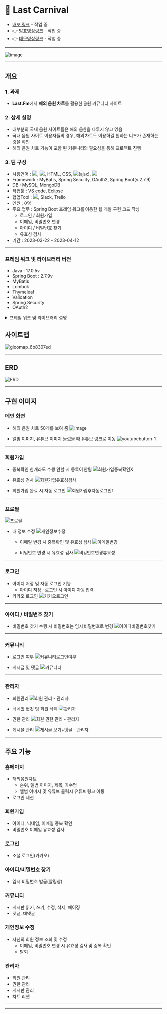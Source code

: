 # 🎵 Last Carnival
- [배포 링크]() - 작업 중
- 👉 [발표영상링크]() - 작업 중
- 👉 [데모영상링크]() - 작업 중
***
![image](https://user-images.githubusercontent.com/120995529/230265566-69714b94-2250-49ab-9974-8f7800c69e01.png)

***

## 개요
### 1. 과제
- **Last.Fm**에서 **해외 음원 차트**를 활용한 음원 커뮤니티 사이트

### 2. 상세 설명
- 대부분의 국내 음원 사이트들은 해외 음원을 다루지 않고 있음
- 국내 음원 사이트 이용자들의 경우, 해외 차트도 이용하길 원하는 니즈가 존재하는 것을 확인
- 해외 음원 차트 기능이 포함 된 커뮤니티의 필요성을 통해 프로젝트 진행

### 3. 팀 구성
- 사용언어 : <img src="https://img.shields.io/badge/Java-007396?style=flat&logo=Java&logoColor=white">, <img src="https://img.shields.io/badge/javascript-F7DF1E?style=flat&logo=javascript&logoColor=black">, HTML, CSS, <img src="https://img.shields.io/badge/jquery-0769AD?style=flat&logo=jquery&logoColor=white">(ajax), <img src="https://img.shields.io/badge/SQL-F80000?style=flat&logo=SQL&logoColor=white">
- Framework : MyBatis, Spring Security, OAuth2, Spring Boot(v.2.7.9)
- DB : MySQL, MongoDB
- 작업툴 : VS code, Eclipse
- 협업Tool : <img src="https://img.shields.io/badge/GitHub-#181717?style=for-the-badge&logo=GitHub&logoColor=white">, Slack, Trello
- 인원 : 8명
- 주요 업무 : Spring Boot 프레임 워크를 이용한 웹 개발 구현 코드 작성
  - 로그인 / 회원가입
  - 이메일, 비밀번호 변경
  - 아이디 / 비밀번호 찾기
  - 유효성 검사
- 기간 : 2023-03-22 - 2023-04-12
***

### 프레임 워크 및 라이브러리 버전
- Java : 17.0.5v
- Spring Boot : 2.7.9v
- MyBatis
- Lombok
- Thymeleaf
- Validation
- Spring Security
- OAuth2 <br>
<details>
<summary> 프레임 워크 및 라이브러리 설명 </summary>

```
Spring Boot : Spring Framework를 기반으로 한 Java 애플리케이션 개발을 더욱 쉽고 빠르게 만들어주는 도구
MyBatis : OMR 프레임 워크, 데이터베이스에 접근, SQL 쿼리와 객체를 쉽게 매핑
Lombok : Java 언어를 위한 라이브러리, 반복적인 코드 작성을 줄여주는 기능(Getter, Setter ..)
Thymeleaf : HTML의 문법에 맞추어 태그를 작성(HTML 파일에 Java 코드 X), 동적인 데이터를 처리
Validation : 데이터 유효성 검사
Spring Security : 인증과 인가를 담당(보안)
OAuth2 : 다른 애플리케이션에서 사용자 데이터에 대한 제한된 액세스 권한을 부여하기 위한 프로토콜, 인증과 원한 부여를 담당
```
</details>

## 사이트맵
![gloomap_6b8307ed](https://user-images.githubusercontent.com/120995529/230279022-86b2a5a4-caa2-4259-90f9-dc9506ac43ca.png)
***

## ERD
![ERD](https://user-images.githubusercontent.com/120995529/230278851-40454da6-0429-418b-a682-198c07c92bea.png)
***

## 구현 이미지
### 메인 화면
- 해외 음원 차트 50개를 보여 줌
![image](https://user-images.githubusercontent.com/120995529/230283352-916d974b-8bd7-46d4-9dc3-83ddd537aa73.png)

- 앨범 이미지, 유튜브 이미지 눌렀을 때 유튜브 링크로 이동
![youtubebutton-1](https://user-images.githubusercontent.com/120995529/230284511-ee522bc3-144a-49ab-acf0-a92e92415fbf.png)
***

### 회원가입
- 중복확인 한개라도 수행 안할 시 등록이 안됨
![회원가입중복확인X](https://user-images.githubusercontent.com/120995529/230286925-78f61c08-d589-4ba3-aef9-e4c7a6e4fc83.png)

- 유효성 검사
![회원가입유효성검사](https://user-images.githubusercontent.com/120995529/230287011-79be95aa-6ce0-4e30-bb70-b4b3442b10f8.png)

- 회원가입 완료 시 자동 로그인
![회원가입후자동로그인1](https://user-images.githubusercontent.com/120995529/230287394-42d1ad03-acf2-40dd-88b2-886e993147ff.png)
***

### 프로필 
![프로필](https://user-images.githubusercontent.com/120995529/230287658-a474c314-aade-43b4-a54f-25b1adce236f.png)

- 내 정보 수정
![개인정보수정](https://user-images.githubusercontent.com/120995529/230287823-183caf22-a069-40d0-bd98-b2776e71bd0c.png)

  - 이메일 변경 시 중복확인 및 유효성 검사
  ![이메일변경](https://user-images.githubusercontent.com/120995529/230290211-f978c6d4-1bef-459a-a8c0-5e4f26c2026f.jpg)


  - 비밀번호 변경 시 유효성 검사
  ![비밀번호변경휴요성](https://user-images.githubusercontent.com/120995529/230287999-6a4df00d-eccf-4e8a-8602-640e2aafd713.png)
***

### 로그인
- 아이디 저장 및 자동 로그인 기능
  - 아이디 저장 : 로그인 시 아이디 자동 입력
- 카카오 로그인
![카카오로그인](https://user-images.githubusercontent.com/120995529/230291839-393ea344-22f5-48b9-bafa-98acf5e455e1.png)
***

### 아이디 / 비밀번호 찾기
- 비밀번호 찾기 수행 시 비밀번호는 임시 비밀번호로 변경
![아이디비밀번호찾기](https://user-images.githubusercontent.com/120995529/230292688-2bff2a72-ed7f-4a5b-a2ec-d51f2a49af61.jpg)
***

### 커뮤니티
- 로그인 여부
![커뮤니티로그인여부](https://user-images.githubusercontent.com/120995529/230293673-de7e9b26-45b4-4430-b69c-7160262494da.jpg)

- 게시글 및 댓글 
![커뮤니티](https://user-images.githubusercontent.com/120995529/230296940-9c449c10-8336-4728-a790-c3a0a280dbf5.jpg)
***

### 관리자
- 회원관리
![회원 관리 - 관리자](https://user-images.githubusercontent.com/120995529/230303135-51701790-0ca4-4318-a178-1f30f0c385d0.png)

- 닉네임 변경 및 회원 삭제
![관리자](https://user-images.githubusercontent.com/120995529/230302072-94051e3b-d8c1-4725-a58b-7212e62b8d7f.jpg)

- 권한 관리
![회원 권한 관리 - 관리자](https://user-images.githubusercontent.com/120995529/230303344-ae97d43b-f4f0-44ec-8336-ff0eb4b082ad.png)

- 게시물 관리
![게시글 보기+댓글 - 관리자](https://user-images.githubusercontent.com/120995529/230303254-7edf9e50-f3a1-43ac-aec9-f2c40f323240.png)
***

## 주요 기능
### 홈페이지
- 해외음원차트
  - 순위, 앨범 이미지, 제목, 가수명
  - 앨범 이미지 및 유튜브 클릭시 유튜브 링크 이동
- 로그인 세션

### 회원가입
- 아이디, 닉네임, 이메일 중복 확인
- 비밀번호 이메일 유효성 검사

### 로그인
- 소셜 로그인(카카오)

### 아이디/비밀번호 찾기
- 임시 비밀번호 발급(알림창)

### 커뮤니티
- 게시판 읽기, 쓰기, 수정, 삭제, 페이징
- 댓글, 대댓글 

### 개인정보 수정
- 자신의 회원 정보 조회 및 수정
  - 이메일, 비밀번호 변경 시 유효성 검사 및 중복 확인
  - 탈퇴

### 관리자
- 회원 관리
- 권한 관리
- 게시판 관리
- 차트 리셋
***
***